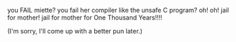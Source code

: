 you FAIL miette? you fail her compiler like the unsafe C program? oh! oh! jail for mother! jail for mother for One Thousand Years!!!!

(I'm sorry, I'll come up with a better pun later.)
